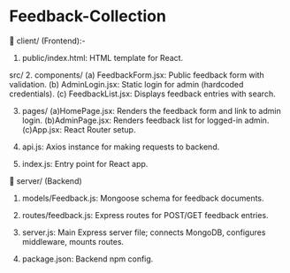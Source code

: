 # Feedback-Collection 
📁 client/ (Frontend):-

1. public/index.html: HTML template for React.

src/
2. components/
    (a) FeedbackForm.jsx: Public feedback form with validation.
    (b) AdminLogin.jsx: Static login for admin (hardcoded credentials).
    (c) FeedbackList.jsx: Displays feedback entries with search.

3. pages/
    (a)HomePage.jsx: Renders the feedback form and link to admin login.
    (b)AdminPage.jsx: Renders feedback list for logged-in admin.
    (c)App.jsx: React Router setup.

4. api.js: Axios instance for making requests to backend.

5. index.js: Entry point for React app.

📁 server/ (Backend)
1. models/Feedback.js: Mongoose schema for feedback documents.

2. routes/feedback.js: Express routes for POST/GET feedback entries.

3. server.js: Main Express server file; connects MongoDB, configures middleware, mounts routes.

4. package.json: Backend npm config.
